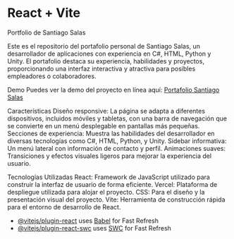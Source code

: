 # React + Vite

Portfolio de Santiago Salas

Este es el repositorio del portafolio personal de Santiago Salas, un desarrollador de aplicaciones con experiencia en C#, HTML, Python y Unity. El portafolio destaca su experiencia, habilidades y proyectos, proporcionando una interfaz interactiva y atractiva para posibles empleadores o colaboradores.

Demo
Puedes ver la demo del proyecto en línea aquí: [Portafolio Santiago Salas](https://portafolio-react-peach.vercel.app/)

Características
Diseño responsive: La página se adapta a diferentes dispositivos, incluidos móviles y tabletas, con una barra de navegación que se convierte en un menú desplegable en pantallas más pequeñas.
Secciones de experiencia: Muestra las habilidades del desarrollador en diversas tecnologías como C#, HTML, Python, y Unity.
Sidebar informativa: Un menú lateral con información de contacto y perfil.
Animaciones suaves: Transiciones y efectos visuales ligeros para mejorar la experiencia del usuario.

Tecnologías Utilizadas
React: Framework de JavaScript utilizado para construir la interfaz de usuario de forma eficiente.
Vercel: Plataforma de despliegue utilizada para alojar el proyecto.
CSS: Para el diseño y la presentación visual del proyecto.
Vite: Herramienta de construcción rápida para el entorno de desarrollo de React.

- [@vitejs/plugin-react](https://github.com/vitejs/vite-plugin-react/blob/main/packages/plugin-react/README.md) uses [Babel](https://babeljs.io/) for Fast Refresh
- [@vitejs/plugin-react-swc](https://github.com/vitejs/vite-plugin-react-swc) uses [SWC](https://swc.rs/) for Fast Refresh
